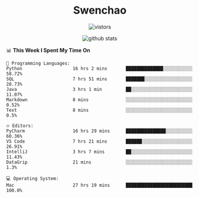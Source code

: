 <h1 align="center">Swenchao</h3>

<p align="center">
  <img src="https://visitor-badge.glitch.me/badge?page_id=Swenchao" alt="vistors" />
</p>

<p align="center">
  <img src="https://github-readme-stats.vercel.app/api?username=Swenchao&count_private=true&show_icons=true&theme=vue-dark&hide_title=true" alt="github stats" />
</p>

<!--START_SECTION:waka-->
📊 **This Week I Spent My Time On** 

```text
💬 Programming Languages: 
Python                   16 hrs 2 mins       ██████████████░░░░░░░░░░░   58.72% 
SQL                      7 hrs 51 mins       ███████░░░░░░░░░░░░░░░░░░   28.73% 
Java                     3 hrs 1 min         ██░░░░░░░░░░░░░░░░░░░░░░░   11.07% 
Markdown                 8 mins              ░░░░░░░░░░░░░░░░░░░░░░░░░   0.52% 
Text                     8 mins              ░░░░░░░░░░░░░░░░░░░░░░░░░   0.5%

🔥 Editors: 
PyCharm                  16 hrs 29 mins      ███████████████░░░░░░░░░░   60.36% 
VS Code                  7 hrs 21 mins       ██████░░░░░░░░░░░░░░░░░░░   26.91% 
IntelliJ                 3 hrs 7 mins        ██░░░░░░░░░░░░░░░░░░░░░░░   11.43% 
DataGrip                 21 mins             ░░░░░░░░░░░░░░░░░░░░░░░░░   1.3%

💻 Operating System: 
Mac                      27 hrs 19 mins      █████████████████████████   100.0%

```


<!--END_SECTION:waka-->
